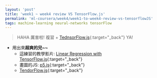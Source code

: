 ```yaml
---
layout: 'post'
title: 'week1 ~ week4 review VS TensorFlow.js'
permalink: 'ml-coursera/week4/week1-to-week4-review-vs-tensorflowJS'
tags: machine-learning neural-networks tensorFlow
---
```


> HAHA 厲害啦! 複習 + [TednsorFlow.js](https://www.tensorflow.org/js/tutorials/setup){:target="_back"} YA!

- 用出來**超爽的兒~~**
  - 這練習的教學影片: [Linear Regression with TensorFlow.js](https://www.youtube.com/watch?v=dLp10CFIvxI&feature=youtu.be){:target="_back"}
  - 畫圖的JS: [p5.js](https://p5js.org/){:target="_back"}
  - [TendorFlow.js](https://www.tensorflow.org/js/tutorials/setup){:target="_back"}

<div id="tf-linear-regression-container"></div>

<script src="https://cdnjs.cloudflare.com/ajax/libs/p5.js/0.9.0/p5.min.js" integrity="sha256-WVsM3xrcqyuFNF3W1qtIKbHFsD0977nDQA8DCMp1zCw=" crossorigin="anonymous"></script>

<script src="https://cdn.jsdelivr.net/npm/@tensorflow/tfjs@1.0.0/dist/tf.min.js"></script>


<script>
	const x_vals = [];
	const y_vals = [];

	let m, b;

	const learningRate = 0.05;
	const optimizer = tf.train.sgd(learningRate);

	function setup() {
       const canvas = createCanvas(400, 400);
       
       // scalar = real number
       m = tf.variable(tf.scalar(random(1)));
       b = tf.variable(tf.scalar(random(1)));
       canvas.parent('tf-linear-regression-container')
	}

	function loss(pred, labels) {
	  // J( θ0, θ1 ) = 1/2m * ∑ ( hθ * ( x^(i) ) - y^(i) )^2 
      return pred.sub(labels).square().mean();
	}

	function predict(x) {
	 const xs = tf.tensor1d(x);
	 // y = mx + b;
	 const ys = xs.mul(m).add(b);
     return ys;
	}

	function mousePressed() {
		const x = map(mouseX, 0, width, 0, 1);
		const y = map(mouseY, 0, height, 1, 0);
		x_vals.push(x);
		y_vals.push(y);
	}

	function draw() {

      // memory control
      tf.tidy(() => {
        if(x_vals.length > 0) {
          const ys = tf.tensor1d(y_vals);
          // https://js.tensorflow.org/api/latest/#train.sgd
	      optimizer.minimize(() => loss(predict(x_vals), ys));
        }           	
      });

      background('#7FB4BE');

      stroke(255);
      strokeWeight(8);
      for (let i = 0; i < x_vals.length; i ++) {
      	let px = map(x_vals[i], 0, 1, 0 , width);
      	let py = map(y_vals[i], 0, 1, height, 0);
      	point(px, py);
      }

      const LineX = [0, 1];
      const ys = tf.tidy(() => predict(LineX));
      let lineY = ys.dataSync();
      ys.dispose();
 
      let x1 = map(LineX[0], 0, 1, 0, width);
      let x2 = map(LineX[1], 0, 1, 0, width); 
        
      let y1 = map(lineY[0], 0, 1, height, 0);
      let y2 = map(lineY[1], 0, 1, height, 0);
      strokeWeight(2)
      line(x1,y1,x2,y2);
      
	}
</script>